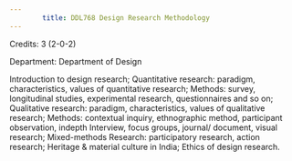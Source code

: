 ```yaml
---
        title: DDL768 Design Research Methodology
---
```

Credits: 3 (2-0-2)

Department: Department of Design

Introduction to design research; Quantitative research: paradigm, characteristics, values of quantitative research; Methods: survey, longitudinal studies, experimental research, questionnaires and so on; Qualitative research: paradigm, characteristics, values of qualitative research; Methods: contextual inquiry, ethnographic method, participant observation, indepth Interview, focus groups, journal/ document, visual research; Mixed-methods Research: participatory research, action research; Heritage & material culture in India; Ethics of design research.